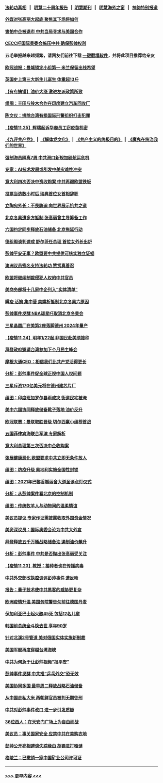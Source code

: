 #### [法轮功真相](https://github.com/gfw-breaker/truth/blob/master/README.md?t=0) &nbsp;&nbsp;|&nbsp;&nbsp; [明慧二十周年报告](https://github.com/gfw-breaker/mh-reports/blob/master/README.md?t=0) &nbsp;&nbsp;|&nbsp;&nbsp;[明慧期刊](https://github.com/gfw-breaker/mh-qikan) &nbsp;&nbsp;|&nbsp;&nbsp; [明慧海外之窗](https://github.com/gfw-breaker/mh-news/blob/master/README.md?t=0) &nbsp;&nbsp;|&nbsp;&nbsp; [神韵特别报道](https://github.com/gfw-breaker/mh-news/blob/master/shenyun.md?t=0)
#### [外媒对张高丽大起底 聚焦其下场将如何](../pages/nsc418/n13398359.md?t=11260201) 
#### [害怕中企被退市 中共当局寻求与美国合作](../pages/nsc418/n13397895.md?t=11260201) 
#### [CECC吁国际奥委会施压中共 确保彭帅权利](../pages/nsc418/n13397883.md?t=11260201) 
#### 五毛举报越来越频繁，请网友们前往下载 [一键翻墙软件](https://github.com/gfw-breaker/ssr-accounts)，并将此项目推荐给亲友
#### [欧冠战报：曼城锁定小组第一 米兰保留出线希望](../pages/nsc418/n13396624.md?t=11260201) 
#### [英国史上第三大新生儿诞生 体重超13斤](../pages/nsc418/n13397469.md?t=11260201) 
#### [【有冇搞错】油价大涨 激进左派政策所致](../pages/nsc418/n13396399.md?t=11260201) 
#### [组图：丰田与铃木合作在印度建立汽车回收厂](../pages/nsc418/n13395938.md?t=11260201) 
#### [陈文仪：排除台湾有损国际刑警组织打击犯罪](../pages/nsc418/n13397754.md?t=11260201) 
#### [【疫情11.25】辉瑞起诉华裔员工窃疫苗机密](../pages/nsc418/n13397608.md?t=11260201) 
#### [《九评共产党》](https://github.com/begood0513/9ping.md/blob/master/README.md) &nbsp;|&nbsp; [《解体党文化》](../../../../jtdwh.md/blob/master/README.md)  &nbsp;|&nbsp; [《共产主义的终极目的》](../../../../gczydzjmd.md/blob/master/README.md) &nbsp;|&nbsp; [《魔鬼在统治我们的世界》](../../../../mgztzwmdsj.md/blob/master/README.md) 
#### [强制海员隔离7周 中共港口新规加剧航运危机](../pages/nsc418/n13397423.md?t=11260201) 
#### [专家：AI技术发展或引发中美灾难性冲突](../pages/nsc418/n13397219.md?t=11260201) 
#### [意大利四次否决中资收购案 中共再踢欧盟铁板](../pages/nsc418/n13395984.md?t=11260201) 
#### [投票当选数小时后 瑞典首位女首相辞职](../pages/nsc418/n13396390.md?t=11260201) 
#### [立陶宛外长：不畏胁迫 向世界展示抗共之道](../pages/nsc418/n13396611.md?t=11260201) 
#### [北京冬奥遭多方抵制 张高丽曾主导筹备工作](../pages/nsc418/n13396462.md?t=11260201) 
#### [六国约定同步释放石油储备 北京拖延行动](../pages/nsc418/n13396465.md?t=11260201) 
#### [德组阁谈判速成 舒尔茨任总理 首位女外长出炉](../pages/nsc418/n13396391.md?t=11260201) 
#### [彭帅平安无事？欧盟要中共提供可核实独立证据](../pages/nsc418/n13396098.md?t=11260201) 
#### [澳洲议员签名支持法轮功 赞赏真善忍](../pages/nsc418/n13395659.md?t=11260201) 
#### [欧盟将继续制裁侵犯人权的中共官员](../pages/nsc418/n13396009.md?t=11260201) 
#### [美商务部将十几家中企列入“实体清单”](../pages/nsc418/n13396122.md?t=11260201) 
#### [瞒疫 活摘 集中营 美媒析抵制北京冬奥六原因](../pages/nsc418/n13396001.md?t=11260201) 
#### [彭帅事件发酵 NBA球星吁取消北京冬奥会](../pages/nsc418/n13395655.md?t=11260201) 
#### [三星晶圆厂在美第2座落脚德州 2024年量产](../pages/nsc418/n13395719.md?t=11260201) 
#### [【疫情11.24】明年1/22起 非国民赴美须接种](../pages/nsc418/n13395373.md?t=11260201) 
#### [拜登政府邀请台湾参加下个月民主峰会](../pages/nsc418/n13395032.md?t=11260201) 
#### [摩根大通CEO：相信我们比共产党活得更长](../pages/nsc418/n13394503.md?t=11260201) 
#### [分析：彭帅事件促全球正视中国人权问题](../pages/nsc418/n13394767.md?t=11260201) 
#### [三星斥资170亿美元将在德州建芯片厂](../pages/nsc418/n13394473.md?t=11260201) 
#### [组图：印度班加罗尔暴雨成灾 街道民宅被淹](../pages/nsc418/n13393250.md?t=11260201) 
#### [美中六国协同释放储备靴子落地 油价反升](../pages/nsc418/n13393989.md?t=11260201) 
#### [欧冠联赛：曼联取胜晋级 切尔西赢小组榜首战](../pages/nsc418/n13394339.md?t=11260201) 
#### [五国菲律宾海联合军演 专家解析](../pages/nsc418/n13393844.md?t=11260201) 
#### [意大利总理第三次否决中企收购案](../pages/nsc418/n13393980.md?t=11260201) 
#### [张展健康恶化 欧盟要求中共立即无条件放人](../pages/nsc418/n13394144.md?t=11260201) 
#### [组图：防疫升级 奥地利实施全国性封锁](../pages/nsc418/n13393016.md?t=11260201) 
#### [组图：2021年巴黎香榭丽舍大道圣诞点灯仪式](../pages/nsc418/n13391134.md?t=11260201) 
#### [分析：从彭帅案件看北京的控制机制](../pages/nsc418/n13394039.md?t=11260201) 
#### [组图：传统牧羊人与动物间的温柔情谊](../pages/nsc418/n13393157.md?t=11260201) 
#### [美议员提议 专家作证需披露收取外国资金情况](../pages/nsc418/n13393963.md?t=11260201) 
#### [美资深议员：国际奥委会沦为中共大外宣](../pages/nsc418/n13393893.md?t=11260201) 
#### [拜登释放五千万桶战略储备油 遏制油价飙升](../pages/nsc418/n13393526.md?t=11260201) 
#### [分析：彭帅事件 中共是否抛出张高丽受关注](../pages/nsc418/n13393837.md?t=11260201) 
#### [【疫情11.23】教授：接种者也在传播病毒](../pages/nsc418/n13393299.md?t=11260201) 
#### [中共外交部改换腔调评彭帅事件 遭反呛](../pages/nsc418/n13393549.md?t=11260201) 
#### [报告：量子技术使中共黑客的威胁更复杂](../pages/nsc418/n13393202.md?t=11260201) 
#### [欧洲疫情升温 美国务院警告勿前往德国丹麦](../pages/nsc418/n13393043.md?t=11260201) 
#### [保加利亚巴士起火酿45死 包括12名儿童](../pages/nsc418/n13392841.md?t=11260201) 
#### [韩国前总统全斗焕去世 享年90岁](../pages/nsc418/n13392820.md?t=11260201) 
#### [针对北溪2号管道 美对俄国实体实施新制裁](../pages/nsc418/n13392344.md?t=11260201) 
#### [美国军舰再度穿越台湾海峡](../pages/nsc418/n13392429.md?t=11260201) 
#### [中共为何急于让彭帅视频“报平安”](../pages/nsc418/n13392026.md?t=11260201) 
#### [彭帅事件发酵 中共推“乒乓外交”恐无效](../pages/nsc418/n13391407.md?t=11260201) 
#### [美国协同多国 最早周二释放战略石油储备](../pages/nsc418/n13392019.md?t=11260201) 
#### [从中国走私大米 两朝鲜官员被判无期徒刑](../pages/nsc418/n13391933.md?t=11260201) 
#### [中共对彭帅事件改口 进一步引发质疑](../pages/nsc418/n13391682.md?t=11260201) 
#### [36位西人：在天安门广场上为自由而战](../pages/nsc418/n13390029.md?t=11260201) 
#### [美议员：事关国家安全 应禁中共在美购农地](../pages/nsc418/n13391834.md?t=11260201) 
#### [彭帅公开亮相避谈失踪缘由 胡锡进打哑谜](../pages/nsc418/n13391773.md?t=11260201) 
#### [格陵兰：已撤销一家中国矿业公司许可证](../pages/nsc418/n13391771.md?t=11260201) 

----
#### [ >>> 更早内容 <<< ](../indexes/nsc418-earlier.md)
